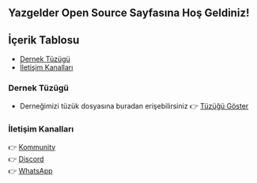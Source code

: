 ## Yazgelder Open Source Sayfasına Hoş Geldiniz!

## İçerik Tablosu
- [Dernek Tüzügü](#dernek-tüzügü)
- [İletişim Kanalları](#iletisim-kanallari)

### Dernek Tüzügü
- Derneğimizi tüzük dosyasına buradan erişebilirsiniz 👉 <a href="https://github.com/Yazgelder/Yazgelder/blob/master/Dernek-T%C3%BCz%C3%BC%C4%9F%C3%BC.md">Tüzüğü Göster</a> 

### İletişim Kanalları

👉 <a href="https://kommunity.com/yazilim-gelistiricileri-dernegi">Kommunity</a> <br/>
👉 <a href="https://discord.gg/3x5MPz">Discord</a> <br/>
👉 <a href="https://chat.whatsapp.com/Le1ZGmghG4jEFKThPzPIpu">WhatsApp</a> 
